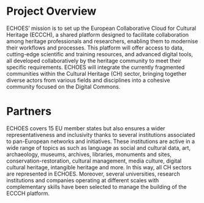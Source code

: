 # Project Overview

ECHOES’ mission is to set up the European Collaborative Cloud for Cultural Heritage (ECCCH), a shared platform designed to facilitate collaboration among heritage professionals and researchers, enabling them to modernise their workflows and processes. This platform will offer access to data, cutting-edge scientific and training resources, and advanced digital tools, all developed collaboratively by the heritage community to meet their specific requirements. ECHOES will integrate the currently fragmented communities within the Cultural Heritage (CH) sector, bringing together diverse actors from various fields and disciplines into a cohesive community focused on the Digital Commons.

# Partners

ECHOES covers 15 EU member states but also ensures a wider representativeness and inclusivity thanks to several institutions associated to pan-European networks and initiatives. These institutions are active in a wide range of topics as such as language as social and cultural data, art, archaeology, museums, archives, libraries, monuments and sites, conservation-restoration, cultural management, media culture, digital cultural heritage, intangible heritage and more. In this way, all CH sectors are represented in ECHOES. Moreover, several universities, research institutions and companies operating at different scales with complementary skills have been selected to manage the building of the ECCCH platform.

